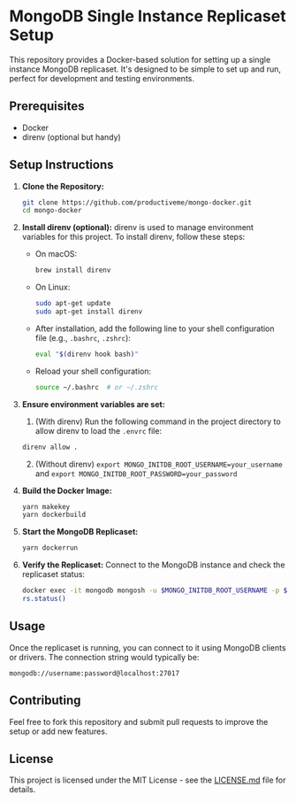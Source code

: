 # MongoDB Single Instance Replicaset Setup

This repository provides a Docker-based solution for setting up a single instance MongoDB replicaset. It's designed to be simple to set up and run, perfect for development and testing environments.

## Prerequisites

- Docker
- direnv (optional but handy)

## Setup Instructions

1. **Clone the Repository:**

   ```bash
   git clone https://github.com/productiveme/mongo-docker.git
   cd mongo-docker
   ```

2. **Install direnv (optional):**
   direnv is used to manage environment variables for this project. To install direnv, follow these steps:

   - On macOS:
     ```bash
     brew install direnv
     ```
   - On Linux:
     ```bash
     sudo apt-get update
     sudo apt-get install direnv
     ```
   - After installation, add the following line to your shell configuration file (e.g., `.bashrc`, `.zshrc`):
     ```bash
     eval "$(direnv hook bash)"
     ```
   - Reload your shell configuration:
     ```bash
     source ~/.bashrc  # or ~/.zshrc
     ```

3. **Ensure environment variables are set:**

   1. (With direnv) Run the following command in the project directory to allow direnv to load the `.envrc` file:

   ```bash
   direnv allow .
   ```

   2. (Without direnv) `export MONGO_INITDB_ROOT_USERNAME=your_username` and `export MONGO_INITDB_ROOT_PASSWORD=your_password`

4. **Build the Docker Image:**

   ```bash
   yarn makekey
   yarn dockerbuild
   ```

5. **Start the MongoDB Replicaset:**

   ```bash
   yarn dockerrun
   ```

6. **Verify the Replicaset:**
   Connect to the MongoDB instance and check the replicaset status:
   ```bash
   docker exec -it mongodb mongosh -u $MONGO_INITDB_ROOT_USERNAME -p $MONGO_INITDB_ROOT_PASSWORD
   rs.status()
   ```

## Usage

Once the replicaset is running, you can connect to it using MongoDB clients or drivers. The connection string would typically be:

```
mongodb://username:password@localhost:27017
```

## Contributing

Feel free to fork this repository and submit pull requests to improve the setup or add new features.

## License

This project is licensed under the MIT License - see the [LICENSE.md](LICENSE.md) file for details.
